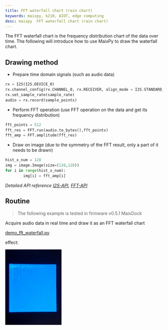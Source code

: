```yaml
---
title: FFT waterfall chart (rain chart)
keywords: maixpy, k210, AIOT, edge computing
desc: maixpy  FFT waterfall chart (rain chart)
---
```



The FFT waterfall chart is the frequency distribution chart of the data over time. The following will introduce how to use MaixPy to draw the waterfall chart.

## Drawing method

* Prepare time domain signals (such as audio data)

```python
rx = I2S(I2S.DEVICE_0)
rx.channel_config(rx.CHANNEL_0, rx.RECEIVER, align_mode = I2S.STANDARD_MODE)
rx.set_sample_rate(sample_rate)
audio = rx.record(sample_points)
```

* Perform FFT operation (use FFT operation on the data and get its frequency distribution)

```python
fft_points = 512
fft_res = FFT.run(audio.to_bytes(),fft_points)
fft_amp = FFT.amplitude(fft_res)
```

* Draw on image (due to the symmetry of the FFT result, only a part of it needs to be drawn)

```python
hist_x_num = 128
img = image.Image(size=(128,128))
for i in range(hist_x_num):
        img[i] = fft_amp[i]
```

*Detailed API reference [I2S-API](../../api_reference/Maix/i2s.md), [FFT-API](../../api_reference/Maix/fft.md)*

## Routine

> The following example is tested in firmware v0.5.1 MaixDock

Acquire audio data in real time and draw it as an FFT waterfall chart

[demo_fft_waterfall.py](https://github.com/sipeed/MaixPy-v1_scripts/blob/master/hardware/demo_fft_waterfall.py)

effect:

![](../../../assets/course/fft_waterfall.gif)

